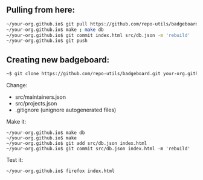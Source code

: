## Pulling from here:

```sh
~/your-org.github.io$ git pull https://github.com/repo-utils/badgeboard.git
~/your-org.github.io$ make ; make db
~/your-org.github.io$ git commit index.html src/db.json -m 'rebuild'
~/your-org.github.io$ git push
```

## Creating new badgeboard:

```sh
~$ git clone https://github.com/repo-utils/badgeboard.git your-org.github.io
```

Change:

- src/maintainers.json
- src/projects.json
- .gitignore (unignore autogenerated files)

Make it:

```
~/your-org.github.io$ make db
~/your-org.github.io$ make
~/your-org.github.io$ git add src/db.json index.html
~/your-org.github.io$ git commit src/db.json index.html -m 'rebuild'
```

Test it:

```
~/your-org.github.io$ firefox index.html
```


